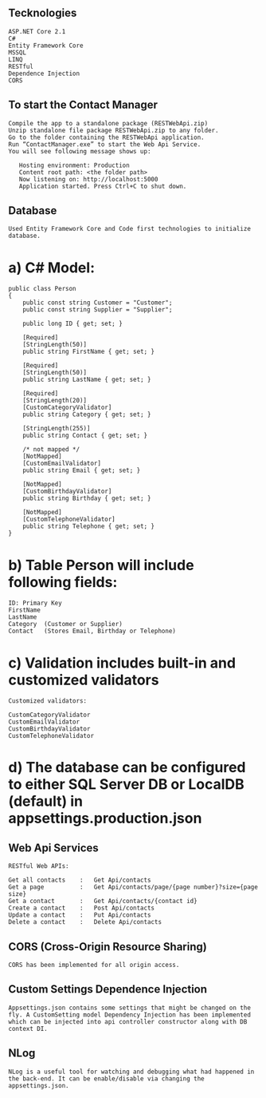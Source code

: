 ## Tecknologies

    ASP.NET Core 2.1
    C#
    Entity Framework Core
    MSSQL
    LINQ
    RESTful
    Dependence Injection
    CORS

## To start the Contact Manager

    Compile the app to a standalone package (RESTWebApi.zip)
    Unzip standalone file package RESTWebApi.zip to any folder.
    Go to the folder containing the RESTWebApi application.
    Run “ContactManager.exe” to start the Web Api Service. 
    You will see following message shows up:

       Hosting environment: Production
       Content root path: <the folder path>
       Now listening on: http://localhost:5000
       Application started. Press Ctrl+C to shut down.  

##  Database

    Used Entity Framework Core and Code first technologies to initialize database. 

  #  a)	C# Model:

    public class Person
    {
        public const string Customer = "Customer";
        public const string Supplier = "Supplier";

        public long ID { get; set; }

        [Required]
        [StringLength(50)]
        public string FirstName { get; set; }

        [Required]
        [StringLength(50)]
        public string LastName { get; set; }

        [Required]
        [StringLength(20)]
        [CustomCategoryValidator]
        public string Category { get; set; }

        [StringLength(255)]
        public string Contact { get; set; }

        /* not mapped */
        [NotMapped]
        [CustomEmailValidator]
        public string Email { get; set; }

        [NotMapped]
        [CustomBirthdayValidator]
        public string Birthday { get; set; }

        [NotMapped]
        [CustomTelephoneValidator]
        public string Telephone { get; set; }
    }

  #  b)	Table Person will include following fields:

    ID: Primary Key
    FirstName
    LastName
    Category  (Customer or Supplier) 
    Contact   (Stores Email, Birthday or Telephone) 

  #  c)	Validation includes built-in and customized validators

    Customized validators: 

    CustomCategoryValidator
    CustomEmailValidator
    CustomBirthdayValidator
    CustomTelephoneValidator

  #  d)	The database can be configured to either SQL Server DB or LocalDB (default) in appsettings.production.json

##  Web Api Services

    RESTful Web APIs:

    Get all contacts    :	Get Api/contacts
    Get a page	        :   Get Api/contacts/page/{page number}?size={page size}
    Get a contact	    :   Get Api/contacts/{contact id}
    Create a contact	:   Post Api/contacts
    Update a contact	:   Put Api/contacts
    Delete a contact	:   Delete Api/contacts
            

##	CORS (Cross-Origin Resource Sharing) 

    CORS has been implemented for all origin access.

##	Custom Settings Dependence Injection

    Appsettings.json contains some settings that might be changed on the fly. A CustomSetting model Dependency Injection has been implemented which can be injected into api controller constructor along with DB context DI.
    
##	NLog

    NLog is a useful tool for watching and debugging what had happened in the back-end. It can be enable/disable via changing the appsettings.json.

